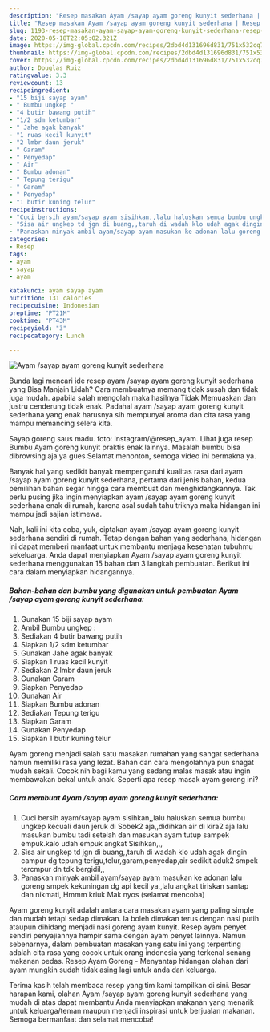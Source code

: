 ```yaml
---
description: "Resep masakan Ayam /sayap ayam goreng kunyit sederhana | Resep Membuat Ayam /sayap ayam goreng kunyit sederhana Yang Enak Dan Mudah"
title: "Resep masakan Ayam /sayap ayam goreng kunyit sederhana | Resep Membuat Ayam /sayap ayam goreng kunyit sederhana Yang Enak Dan Mudah"
slug: 1193-resep-masakan-ayam-sayap-ayam-goreng-kunyit-sederhana-resep-membuat-ayam-sayap-ayam-goreng-kunyit-sederhana-yang-enak-dan-mudah
date: 2020-05-18T22:05:02.321Z
image: https://img-global.cpcdn.com/recipes/2dbd4d131696d831/751x532cq70/ayam-sayap-ayam-goreng-kunyit-sederhana-foto-resep-utama.jpg
thumbnail: https://img-global.cpcdn.com/recipes/2dbd4d131696d831/751x532cq70/ayam-sayap-ayam-goreng-kunyit-sederhana-foto-resep-utama.jpg
cover: https://img-global.cpcdn.com/recipes/2dbd4d131696d831/751x532cq70/ayam-sayap-ayam-goreng-kunyit-sederhana-foto-resep-utama.jpg
author: Douglas Ruiz
ratingvalue: 3.3
reviewcount: 13
recipeingredient:
- "15 biji sayap ayam"
- " Bumbu ungkep "
- "4 butir bawang putih"
- "1/2 sdm ketumbar"
- " Jahe agak banyak"
- "1 ruas kecil kunyit"
- "2 lmbr daun jeruk"
- " Garam"
- " Penyedap"
- " Air"
- " Bumbu adonan"
- " Tepung terigu"
- " Garam"
- " Penyedap"
- "1 butir kuning telur"
recipeinstructions:
- "Cuci bersih ayam/sayap ayam sisihkan,,lalu haluskan semua bumbu ungkep kecuali daun jeruk di Sobek2 aja,,didihkan air di kira2 aja lalu masukan bumbu tadi setelah dan masukan ayam tutup sampek empuk.kalo udah empuk angkat Sisihkan,,,"
- "Sisa air ungkep td jgn di buang,,taruh di wadah klo udah agak dingin campur dg tepung terigu,telur,garam,penyedap,air sedikit aduk2 smpek tercmpur dn tdk bergidil,,"
- "Panaskan minyak ambil ayam/sayap ayam masukan ke adonan lalu goreng smpek kekuningan dg api kecil ya,,lalu angkat tiriskan santap dan nikmati,,Hmmm kriuk Mak nyos (selamat mencoba)"
categories:
- Resep
tags:
- ayam
- sayap
- ayam

katakunci: ayam sayap ayam 
nutrition: 131 calories
recipecuisine: Indonesian
preptime: "PT21M"
cooktime: "PT43M"
recipeyield: "3"
recipecategory: Lunch

---
```



![Ayam /sayap ayam goreng kunyit sederhana](https://img-global.cpcdn.com/recipes/2dbd4d131696d831/751x532cq70/ayam-sayap-ayam-goreng-kunyit-sederhana-foto-resep-utama.jpg)

Bunda lagi mencari ide resep ayam /sayap ayam goreng kunyit sederhana yang Bisa Manjain Lidah? Cara membuatnya memang tidak susah dan tidak juga mudah. apabila salah mengolah maka hasilnya Tidak Memuaskan dan justru cenderung tidak enak. Padahal ayam /sayap ayam goreng kunyit sederhana yang enak harusnya sih mempunyai aroma dan cita rasa yang mampu memancing selera kita.

Sayap goreng saus madu. foto: Instagram/@resep_ayam. Lihat juga resep Bumbu Ayam goreng kunyit praktis enak lainnya. Masalah bumbu bisa dibrowsing aja ya gues Selamat menonton, semoga video ini bermakna ya.

Banyak hal yang sedikit banyak mempengaruhi kualitas rasa dari ayam /sayap ayam goreng kunyit sederhana, pertama dari jenis bahan, kedua pemilihan bahan segar hingga cara membuat dan menghidangkannya. Tak perlu pusing jika ingin menyiapkan ayam /sayap ayam goreng kunyit sederhana enak di rumah, karena asal sudah tahu triknya maka hidangan ini mampu jadi sajian istimewa.


Nah, kali ini kita coba, yuk, ciptakan ayam /sayap ayam goreng kunyit sederhana sendiri di rumah. Tetap dengan bahan yang sederhana, hidangan ini dapat memberi manfaat untuk membantu menjaga kesehatan tubuhmu sekeluarga. Anda dapat menyiapkan Ayam /sayap ayam goreng kunyit sederhana menggunakan 15 bahan dan 3 langkah pembuatan. Berikut ini cara dalam menyiapkan hidangannya.

<!--inarticleads1-->

##### Bahan-bahan dan bumbu yang digunakan untuk pembuatan Ayam /sayap ayam goreng kunyit sederhana:

1. Gunakan 15 biji sayap ayam
1. Ambil  Bumbu ungkep :
1. Sediakan 4 butir bawang putih
1. Siapkan 1/2 sdm ketumbar
1. Gunakan  Jahe agak banyak
1. Siapkan 1 ruas kecil kunyit
1. Sediakan 2 lmbr daun jeruk
1. Gunakan  Garam
1. Siapkan  Penyedap
1. Gunakan  Air
1. Siapkan  Bumbu adonan
1. Sediakan  Tepung terigu
1. Siapkan  Garam
1. Gunakan  Penyedap
1. Siapkan 1 butir kuning telur


Ayam goreng menjadi salah satu masakan rumahan yang sangat sederhana namun memiliki rasa yang lezat. Bahan dan cara mengolahnya pun snagat mudah sekali. Cocok nih bagi kamu yang sedang malas masak atau ingin membawakan bekal untuk anak. Seperti apa resep masak ayam goreng ini? 

<!--inarticleads2-->

##### Cara membuat Ayam /sayap ayam goreng kunyit sederhana:

1. Cuci bersih ayam/sayap ayam sisihkan,,lalu haluskan semua bumbu ungkep kecuali daun jeruk di Sobek2 aja,,didihkan air di kira2 aja lalu masukan bumbu tadi setelah dan masukan ayam tutup sampek empuk.kalo udah empuk angkat Sisihkan,,,
1. Sisa air ungkep td jgn di buang,,taruh di wadah klo udah agak dingin campur dg tepung terigu,telur,garam,penyedap,air sedikit aduk2 smpek tercmpur dn tdk bergidil,,
1. Panaskan minyak ambil ayam/sayap ayam masukan ke adonan lalu goreng smpek kekuningan dg api kecil ya,,lalu angkat tiriskan santap dan nikmati,,Hmmm kriuk Mak nyos (selamat mencoba)


Ayam goreng kunyit adalah antara cara masakan ayam yang paling simple dan mudah tetapi sedap dimakan. Ia boleh dimakan terus dengan nasi putih ataupun dihidang menjadi nasi goreng ayam kunyit. Resep ayam penyet sendiri penyajiannya hampir sama dengan ayam penyet lainnya. Namun sebenarnya, dalam pembuatan masakan yang satu ini yang terpenting adalah cita rasa yang cocok untuk orang indonesia yang terkenal senang makanan pedas. Resep Ayam Goreng - Menyantap hidangan olahan dari ayam mungkin sudah tidak asing lagi untuk anda dan keluarga. 

Terima kasih telah membaca resep yang tim kami tampilkan di sini. Besar harapan kami, olahan Ayam /sayap ayam goreng kunyit sederhana yang mudah di atas dapat membantu Anda menyiapkan makanan yang menarik untuk keluarga/teman maupun menjadi inspirasi untuk berjualan makanan. Semoga bermanfaat dan selamat mencoba!
